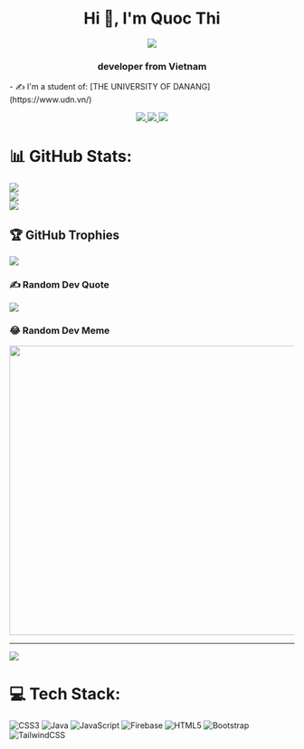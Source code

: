 
<h1 align="center">Hi 👋, I'm Quoc Thi </h1>
<p align="center"><img src="https://img.icons8.com/color/48/000000/vietnam-circular.png"/></p>
<h3 align="center"> developer from Vietnam </h3>
- ✍ I'm a student of: [THE UNIVERSITY OF DANANG] (https://www.udn.vn/)
<p align="center">
  
  <a href="https://www.facebook.com/profile.php?id=100077749772493" alt="Facebook">
    <img src="https://img.icons8.com/fluent/48/000000/facebook-new.png" target="_blank" />
  </a> 
  <a href="https://github.com/nthi2003" alt="Github">
    <img src="https://img.icons8.com/fluent/48/000000/github.png"/>
  </a> 
  <a href=https://mail.google.com/mail/u/0/#inbox" alt="Email">
    <img src="https://img.icons8.com/fluent/48/000000/mailing.png"  }/>
  </a>
                                                                  
# 📊 GitHub Stats:
![](https://github-readme-stats.vercel.app/api?username=nthi2003&theme=dark&hide_border=false&include_all_commits=false&count_private=false)<br/>
![](https://github-readme-streak-stats.herokuapp.com/?user=nthi2003&theme=dark&hide_border=false)<br/>
![](https://github-readme-stats.vercel.app/api/top-langs/?username=nthi2003&theme=dark&hide_border=false&include_all_commits=false&count_private=false&layout=compact)

## 🏆 GitHub Trophies
![](https://github-profile-trophy.vercel.app/?username=nthi2003&theme=radical&no-frame=false&no-bg=true&margin-w=4)

### ✍️ Random Dev Quote
![](https://quotes-github-readme.vercel.app/api?type=horizontal&theme=radical)

### 😂 Random Dev Meme
<img src="[https://random-memer.herokuapp.com/](https://media.giphy.com/media/EcnAlQcGnZq9y/giphy.gif)" width="512px"/>

---
[![](https://visitcount.itsvg.in/api?id=nthi2003&icon=0&color=0)](https://visitcount.itsvg.in)

<!-- Proudly created with GPRM ( https://gprm.itsvg.in ) -->
# 💻 Tech Stack:
![CSS3](https://img.shields.io/badge/css3-%231572B6.svg?style=for-the-badge&logo=css3&logoColor=white) ![Java](https://img.shields.io/badge/java-%23ED8B00.svg?style=for-the-badge&logo=java&logoColor=white) ![JavaScript](https://img.shields.io/badge/javascript-%23323330.svg?style=for-the-badge&logo=javascript&logoColor=%23F7DF1E) ![Firebase](https://img.shields.io/badge/firebase-%23039BE5.svg?style=for-the-badge&logo=firebase) ![HTML5](https://img.shields.io/badge/html5-%23E34F26.svg?style=for-the-badge&logo=html5&logoColor=white) ![Bootstrap](https://img.shields.io/badge/bootstrap-%23563D7C.svg?style=for-the-badge&logo=bootstrap&logoColor=white) ![TailwindCSS](https://img.shields.io/badge/tailwindcss-%2338B2AC.svg?style=for-the-badge&logo=tailwind-css&logoColor=white)

  </p>
